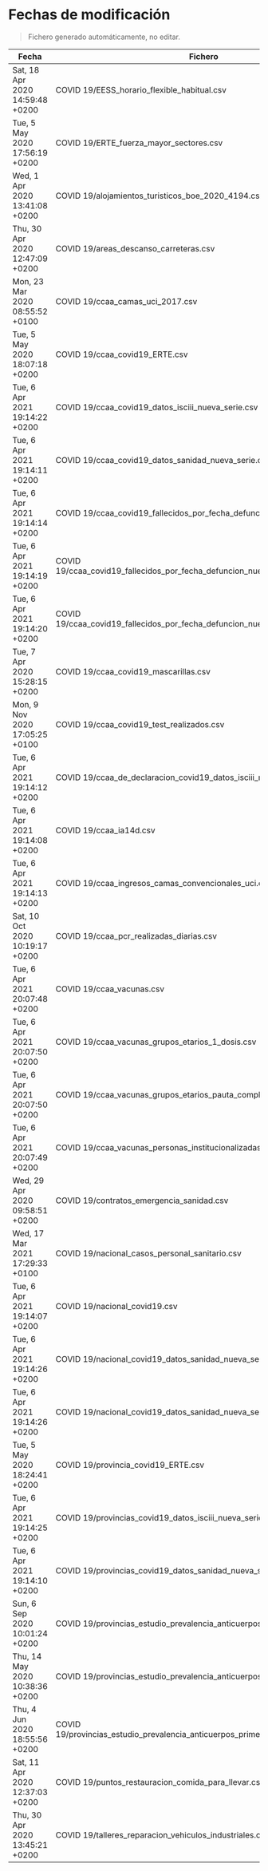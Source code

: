 # Fechas de modificación

> Fichero generado automáticamente, no editar.

| Fecha                           | Fichero                  |
|---------------------------------|--------------------------|
| Sat, 18 Apr 2020 14:59:48 +0200  | COVID 19/EESS_horario_flexible_habitual.csv |
| Tue, 5 May 2020 17:56:19 +0200  | COVID 19/ERTE_fuerza_mayor_sectores.csv |
| Wed, 1 Apr 2020 13:41:08 +0200  | COVID 19/alojamientos_turisticos_boe_2020_4194.csv |
| Thu, 30 Apr 2020 12:47:09 +0200  | COVID 19/areas_descanso_carreteras.csv |
| Mon, 23 Mar 2020 08:55:52 +0100  | COVID 19/ccaa_camas_uci_2017.csv |
| Tue, 5 May 2020 18:07:18 +0200  | COVID 19/ccaa_covid19_ERTE.csv |
| Tue, 6 Apr 2021 19:14:22 +0200  | COVID 19/ccaa_covid19_datos_isciii_nueva_serie.csv |
| Tue, 6 Apr 2021 19:14:11 +0200  | COVID 19/ccaa_covid19_datos_sanidad_nueva_serie.csv |
| Tue, 6 Apr 2021 19:14:14 +0200  | COVID 19/ccaa_covid19_fallecidos_por_fecha_defuncion_nueva_serie.csv |
| Tue, 6 Apr 2021 19:14:19 +0200  | COVID 19/ccaa_covid19_fallecidos_por_fecha_defuncion_nueva_serie_long.csv |
| Tue, 6 Apr 2021 19:14:20 +0200  | COVID 19/ccaa_covid19_fallecidos_por_fecha_defuncion_nueva_serie_original.csv |
| Tue, 7 Apr 2020 15:28:15 +0200  | COVID 19/ccaa_covid19_mascarillas.csv |
| Mon, 9 Nov 2020 17:05:25 +0100  | COVID 19/ccaa_covid19_test_realizados.csv |
| Tue, 6 Apr 2021 19:14:12 +0200  | COVID 19/ccaa_de_declaracion_covid19_datos_isciii_nueva_serie.csv |
| Tue, 6 Apr 2021 19:14:08 +0200  | COVID 19/ccaa_ia14d.csv |
| Tue, 6 Apr 2021 19:14:13 +0200  | COVID 19/ccaa_ingresos_camas_convencionales_uci.csv |
| Sat, 10 Oct 2020 10:19:17 +0200  | COVID 19/ccaa_pcr_realizadas_diarias.csv |
| Tue, 6 Apr 2021 20:07:48 +0200  | COVID 19/ccaa_vacunas.csv |
| Tue, 6 Apr 2021 20:07:50 +0200  | COVID 19/ccaa_vacunas_grupos_etarios_1_dosis.csv |
| Tue, 6 Apr 2021 20:07:50 +0200  | COVID 19/ccaa_vacunas_grupos_etarios_pauta_completa.csv |
| Tue, 6 Apr 2021 20:07:49 +0200  | COVID 19/ccaa_vacunas_personas_institucionalizadas.csv |
| Wed, 29 Apr 2020 09:58:51 +0200  | COVID 19/contratos_emergencia_sanidad.csv |
| Wed, 17 Mar 2021 17:29:33 +0100  | COVID 19/nacional_casos_personal_sanitario.csv |
| Tue, 6 Apr 2021 19:14:07 +0200  | COVID 19/nacional_covid19.csv |
| Tue, 6 Apr 2021 19:14:26 +0200  | COVID 19/nacional_covid19_datos_sanidad_nueva_serie.csv |
| Tue, 6 Apr 2021 19:14:26 +0200  | COVID 19/nacional_covid19_datos_sanidad_nueva_serie_grupos_edad.csv |
| Tue, 5 May 2020 18:24:41 +0200  | COVID 19/provincia_covid19_ERTE.csv |
| Tue, 6 Apr 2021 19:14:25 +0200  | COVID 19/provincias_covid19_datos_isciii_nueva_serie.csv |
| Tue, 6 Apr 2021 19:14:10 +0200  | COVID 19/provincias_covid19_datos_sanidad_nueva_serie.csv |
| Sun, 6 Sep 2020 10:01:24 +0200  | COVID 19/provincias_estudio_prevalencia_anticuerpos_final.csv |
| Thu, 14 May 2020 10:38:36 +0200  | COVID 19/provincias_estudio_prevalencia_anticuerpos_primera_ronda.csv |
| Thu, 4 Jun 2020 18:55:56 +0200  | COVID 19/provincias_estudio_prevalencia_anticuerpos_primera_y_segunda_ronda.csv |
| Sat, 11 Apr 2020 12:37:03 +0200  | COVID 19/puntos_restauracion_comida_para_llevar.csv |
| Thu, 30 Apr 2020 13:45:21 +0200  | COVID 19/talleres_reparacion_vehiculos_industriales.csv |

